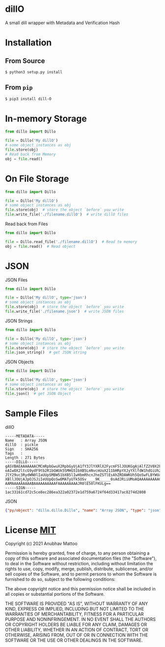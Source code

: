 # dillO

A small dill wrapper with Metadata and Verification Hash

# Installation

## From Source
```bash
$ python3 setup.py install
```

## From `pip`
```bash
$ pip3 install dill-O
```

# In-memory Storage
```python
from dillo import Dillo

file = Dillo('My dillO')
# some object instances as obj
file.store(obj)
# Read back from Memory
obj = file.read()
```
# On File Storage
```python
from dillo import Dillo

file = Dillo('My dillO')
# some object instances as obj
file.store(obj)  # store the object `before` you write
file.write_file('./filename.dillO')  # write dillO files
``` 
Read back from Files
```python
from dillo import Dillo

file = Dillo.read_file('./filename.dillO')  # Read to memory
obj = file.read()  # Read object
```
# JSON
JSON Files
```python
from dillo import Dillo

file = Dillo('My dillO', type='json')
# some object instances as obj
file.store(obj)  # store the object `before` you write
file.write_file('./filename.json')  # write JSON files
```
JSON Strings
```python
from dillo import Dillo

file = Dillo('My dillO', type='json')
# some object instances as obj
file.store(obj)  # store the object `before` you write
file.json_string()  # get JSON string
```
JSON Objects
```python
from dillo import Dillo

file = Dillo('My dillO', type='json')
# some object instances as obj
file.store(obj)  # store the object `before` you write
file.json()  # get JSON Object
```
# Sample Files
dillO
```plaintext
-----METADATA-----
Name   : Array JSON
dillO  : pickle
Sign   : SHA256
Tags   : 
Length : 271 Bytes
-----DILLO-----
gASVBAEAAAAAAACMCmRpbGwuX2RpbGyUjA1fY3JlYXRlX2FycmF5lJOUKGgAjAlfZ2V0X2F0dHKUk5R
oAIwOX2ltcG9ydF9tb2R1bGWUk5SMHG51bXB5LmNvcmUuX211bHRpYXJyYXlfdW1hdGiUhZRSlIwMX3
JlY29uc3RydWN0lIaUUpSMBW51bXB5lIwHbmRhcnJheZSTlEsAhZRDAWKUh5QoSwFLBYWUaA2MBWR0e
XBllJOUjAJpOJSJiIeUUpQoSwOMATyUTk5OSv____9K_____0sAdJRiiUMoAQAAAAAAAAACAAAAAAAA
AAMAAAAAAAAABAAAAAAAAAAFAAAAAAAAAJR0lE50lFKULg==
-----SIGN-----
1ac33161cd72c5ce8ec286ea322a02372e1d759a6724f64d33417ac8274d2808
```
JSON
```json
{"py/object": "dillo.dillo.Dillo", "name": "Array JSON", "type": "json", "sign": "SHA256", "protocol": null, "byref": false, "fmode": 2, "recurse": false, "_stream": {"py/b64": "gASVBAEAAAAAAACMCmRpbGwuX2RpbGyUjA1fY3JlYXRlX2FycmF5lJOUKGgAjAlfZ2V0X2F0dHKUk5RoAIwOX2ltcG9ydF9tb2R1bGWUk5SMHG51bXB5LmNvcmUuX211bHRpYXJyYXlfdW1hdGiUhZRSlIwMX3JlY29uc3RydWN0lIaUUpSMBW51bXB5lIwHbmRhcnJheZSTlEsAhZRDAWKUh5QoSwFLBYWUaA2MBWR0eXBllJOUjAJpOJSJiIeUUpQoSwOMATyUTk5OSv////9K/////0sAdJRiiUMoAQAAAAAAAAACAAAAAAAAAAMAAAAAAAAABAAAAAAAAAAFAAAAAAAAAJR0lE50lFKULg=="}, "ignore": false, "tags": {"py/set": []}, "hash": {"py/b64": "MWFjMzMxNjFjZDcyYzVjZThlYzI4NmVhMzIyYTAyMzcyZTFkNzU5YTY3MjRmNjRkMzM0MTdhYzgyNzRkMjgwOA=="}}
```
# License [MIT](https://choosealicense.com/licenses/mit/)
Copyright (c) 2021 Anubhav Mattoo

Permission is hereby granted, free of charge, to any person obtaining a copy
of this software and associated documentation files (the "Software"), to deal
in the Software without restriction, including without limitation the rights
to use, copy, modify, merge, publish, distribute, sublicense, and/or sell
copies of the Software, and to permit persons to whom the Software is
furnished to do so, subject to the following conditions:

The above copyright notice and this permission notice shall be included in all
copies or substantial portions of the Software.

THE SOFTWARE IS PROVIDED "AS IS", WITHOUT WARRANTY OF ANY KIND, EXPRESS OR
IMPLIED, INCLUDING BUT NOT LIMITED TO THE WARRANTIES OF MERCHANTABILITY,
FITNESS FOR A PARTICULAR PURPOSE AND NONINFRINGEMENT. IN NO EVENT SHALL THE
AUTHORS OR COPYRIGHT HOLDERS BE LIABLE FOR ANY CLAIM, DAMAGES OR OTHER
LIABILITY, WHETHER IN AN ACTION OF CONTRACT, TORT OR OTHERWISE, ARISING FROM,
OUT OF OR IN CONNECTION WITH THE SOFTWARE OR THE USE OR OTHER DEALINGS IN THE
SOFTWARE.